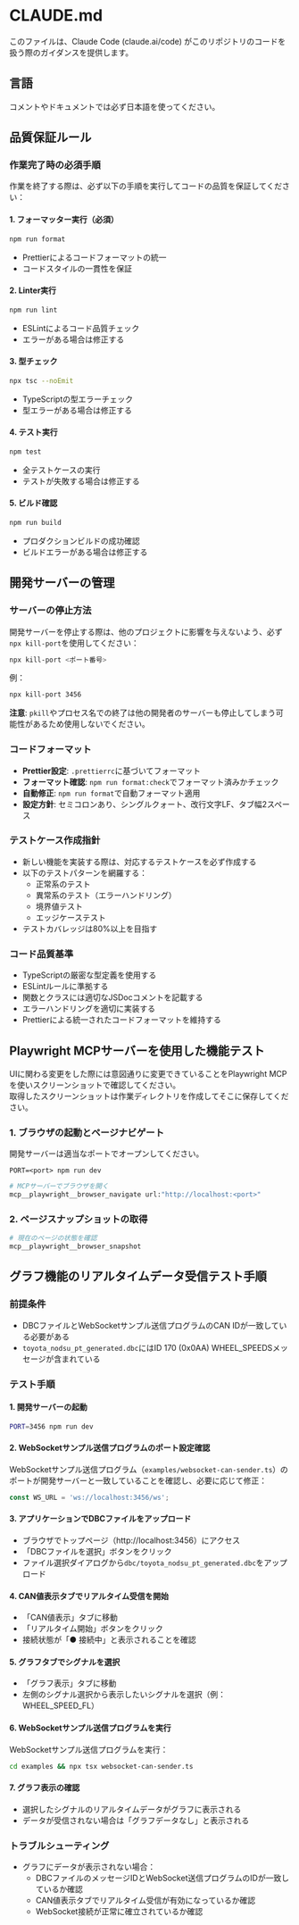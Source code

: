 # CLAUDE.md

このファイルは、Claude Code (claude.ai/code) がこのリポジトリのコードを扱う際のガイダンスを提供します。

## 言語

コメントやドキュメントでは必ず日本語を使ってください。

## 品質保証ルール

### 作業完了時の必須手順

作業を終了する際は、必ず以下の手順を実行してコードの品質を保証してください：

#### 1. フォーマッター実行（必須）

```bash
npm run format
```

- Prettierによるコードフォーマットの統一
- コードスタイルの一貫性を保証

#### 2. Linter実行

```bash
npm run lint
```

- ESLintによるコード品質チェック
- エラーがある場合は修正する

#### 3. 型チェック

```bash
npx tsc --noEmit
```

- TypeScriptの型エラーチェック
- 型エラーがある場合は修正する

#### 4. テスト実行

```bash
npm test
```

- 全テストケースの実行
- テストが失敗する場合は修正する

#### 5. ビルド確認

```bash
npm run build
```

- プロダクションビルドの成功確認
- ビルドエラーがある場合は修正する

## 開発サーバーの管理

### サーバーの停止方法

開発サーバーを停止する際は、他のプロジェクトに影響を与えないよう、必ず`npx kill-port`を使用してください：

```bash
npx kill-port <ポート番号>
```

例：
```bash
npx kill-port 3456
```

**注意**: `pkill`やプロセス名での終了は他の開発者のサーバーも停止してしまう可能性があるため使用しないでください。

### コードフォーマット

- **Prettier設定**: `.prettierrc`に基づいてフォーマット
- **フォーマット確認**: `npm run format:check`でフォーマット済みかチェック
- **自動修正**: `npm run format`で自動フォーマット適用
- **設定方針**: セミコロンあり、シングルクォート、改行文字LF、タブ幅2スペース

### テストケース作成指針

- 新しい機能を実装する際は、対応するテストケースを必ず作成する
- 以下のテストパターンを網羅する：
  - 正常系のテスト
  - 異常系のテスト（エラーハンドリング）
  - 境界値テスト
  - エッジケーステスト
- テストカバレッジは80%以上を目指す

### コード品質基準

- TypeScriptの厳密な型定義を使用する
- ESLintルールに準拠する
- 関数とクラスには適切なJSDocコメントを記載する
- エラーハンドリングを適切に実装する
- Prettierによる統一されたコードフォーマットを維持する

## Playwright MCPサーバーを使用した機能テスト
UIに関わる変更をした際には意図通りに変更できていることをPlaywright MCPを使いスクリーンショットで確認してください。  
取得したスクリーンショットは作業ディレクトリを作成してそこに保存してください。  

### 1. ブラウザの起動とページナビゲート
開発サーバーは適当なポートでオープンしてください。

```
PORT=<port> npm run dev
```

```bash
# MCPサーバーでブラウザを開く
mcp__playwright__browser_navigate url:"http://localhost:<port>"
```

### 2. ページスナップショットの取得

```bash
# 現在のページの状態を確認
mcp__playwright__browser_snapshot
```

## グラフ機能のリアルタイムデータ受信テスト手順

### 前提条件
- DBCファイルとWebSocketサンプル送信プログラムのCAN IDが一致している必要がある
- `toyota_nodsu_pt_generated.dbc`にはID 170 (0x0AA) WHEEL_SPEEDSメッセージが含まれている

### テスト手順

#### 1. 開発サーバーの起動
```bash
PORT=3456 npm run dev
```

#### 2. WebSocketサンプル送信プログラムのポート設定確認
WebSocketサンプル送信プログラム（`examples/websocket-can-sender.ts`）のポートが開発サーバーと一致していることを確認し、必要に応じて修正：
```typescript
const WS_URL = 'ws://localhost:3456/ws';
```

#### 3. アプリケーションでDBCファイルをアップロード
- ブラウザでトップページ（http://localhost:3456）にアクセス
- 「DBCファイルを選択」ボタンをクリック
- ファイル選択ダイアログから`dbc/toyota_nodsu_pt_generated.dbc`をアップロード

#### 4. CAN値表示タブでリアルタイム受信を開始
- 「CAN値表示」タブに移動
- 「リアルタイム開始」ボタンをクリック
- 接続状態が「● 接続中」と表示されることを確認

#### 5. グラフタブでシグナルを選択
- 「グラフ表示」タブに移動
- 左側のシグナル選択から表示したいシグナルを選択（例：WHEEL_SPEED_FL）

#### 6. WebSocketサンプル送信プログラムを実行
WebSocketサンプル送信プログラムを実行：
```bash
cd examples && npx tsx websocket-can-sender.ts
```

#### 7. グラフ表示の確認
- 選択したシグナルのリアルタイムデータがグラフに表示される
- データが受信されない場合は「グラフデータなし」と表示される

### トラブルシューティング
- グラフにデータが表示されない場合：
  - DBCファイルのメッセージIDとWebSocket送信プログラムのIDが一致しているか確認
  - CAN値表示タブでリアルタイム受信が有効になっているか確認
  - WebSocket接続が正常に確立されているか確認
